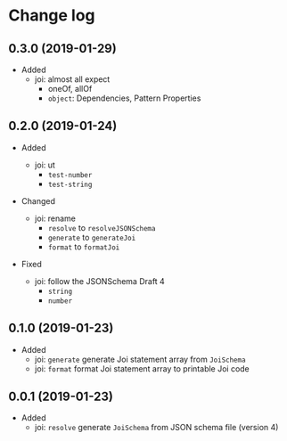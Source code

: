 # Change log

## 0.3.0 (2019-01-29)

* Added
  * joi: almost all expect
    * oneOf, allOf
    * `object`: Dependencies, Pattern Properties

## 0.2.0 (2019-01-24)

* Added
  * joi: ut
    * `test-number`
    * `test-string`

* Changed
  * joi: rename
    * `resolve` to `resolveJSONSchema`
    * `generate` to `generateJoi`
    * `format` to `formatJoi`
  
* Fixed
  * joi: follow the JSONSchema Draft 4
    * `string`
    * `number` 

## 0.1.0 (2019-01-23)

* Added
  * joi: `generate` generate Joi statement array from `JoiSchema`
  * joi: `format` format Joi statement array to printable Joi code

## 0.0.1 (2019-01-23)

* Added
  * joi: `resolve` generate `JoiSchema` from JSON schema file (version 4)


